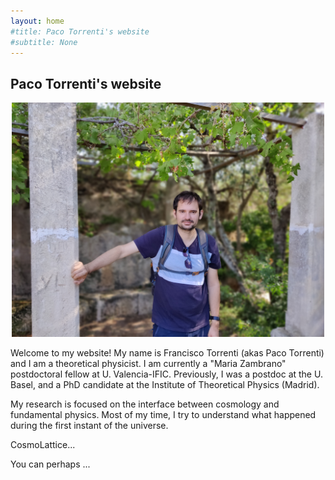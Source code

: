```yaml
---
layout: home
#title: Paco Torrenti's website
#subtitle: None
---
```


<h2>Paco Torrenti's website</h2>

<p align="center">
  <img src="./assets/img/myphoto.jpg" width="500"
 />
</p>

Welcome to my website! My name is Francisco Torrenti (akas Paco Torrenti)
and I am a theoretical physicist. I am currently a "Maria Zambrano" 
postdoctoral fellow at U. Valencia-IFIC. Previously, I was a postdoc at the U. Basel,
and a PhD candidate at the Institute of Theoretical Physics (Madrid).

My research is focused on the interface between cosmology and fundamental physics.
Most of my time, I try to understand what happened during the first instant
of the universe.

CosmoLattice...

You can perhaps ...